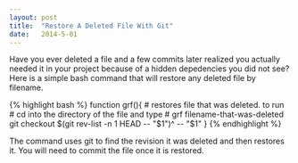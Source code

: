 ```yaml
---
layout: post
title:  "Restore A Deleted File With Git"
date:   2014-5-01
---
```


Have you ever deleted a file and a few commits later realized you actually needed it in your project because of a hidden depedencies you did not see? Here is a simple bash command that will restore any deleted file by filename.

{% highlight bash %}
function grf(){
    # restores file that was deleted. to run
    # cd into the directory of the file and type
    # grf filename-that-was-deleted
    git checkout $(git rev-list -n 1 HEAD -- "$1")^ -- "$1"
}
{% endhighlight %}

The command uses git to find the revision it was deleted and then restores it. You will need to commit the file once it is restored.